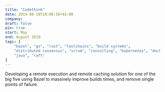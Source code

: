 ```yaml
---
title: "Codethink"
date: 2019-08-18T10:08:56+01:00
company:
draft: false
pin: true
start: May
end: August 2019
tags: [
    "bazel", "go", "rust", "toolchains", "build systems", 
    "distributed consensus", "scrum", "consulting", "kubernetes", "docker",
    "java", "raft"
]
---
```

Developing a remote execution and remote caching solution for one of the 
big five using Bazel to massively improve builds times, and remove
single points of failure.
